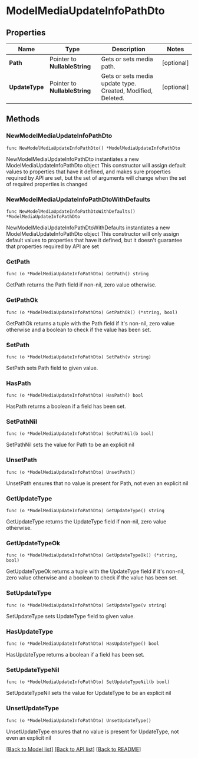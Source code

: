 # ModelMediaUpdateInfoPathDto

## Properties

Name | Type | Description | Notes
------------ | ------------- | ------------- | -------------
**Path** | Pointer to **NullableString** | Gets or sets media path. | [optional] 
**UpdateType** | Pointer to **NullableString** | Gets or sets media update type.  Created, Modified, Deleted. | [optional] 

## Methods

### NewModelMediaUpdateInfoPathDto

`func NewModelMediaUpdateInfoPathDto() *ModelMediaUpdateInfoPathDto`

NewModelMediaUpdateInfoPathDto instantiates a new ModelMediaUpdateInfoPathDto object
This constructor will assign default values to properties that have it defined,
and makes sure properties required by API are set, but the set of arguments
will change when the set of required properties is changed

### NewModelMediaUpdateInfoPathDtoWithDefaults

`func NewModelMediaUpdateInfoPathDtoWithDefaults() *ModelMediaUpdateInfoPathDto`

NewModelMediaUpdateInfoPathDtoWithDefaults instantiates a new ModelMediaUpdateInfoPathDto object
This constructor will only assign default values to properties that have it defined,
but it doesn't guarantee that properties required by API are set

### GetPath

`func (o *ModelMediaUpdateInfoPathDto) GetPath() string`

GetPath returns the Path field if non-nil, zero value otherwise.

### GetPathOk

`func (o *ModelMediaUpdateInfoPathDto) GetPathOk() (*string, bool)`

GetPathOk returns a tuple with the Path field if it's non-nil, zero value otherwise
and a boolean to check if the value has been set.

### SetPath

`func (o *ModelMediaUpdateInfoPathDto) SetPath(v string)`

SetPath sets Path field to given value.

### HasPath

`func (o *ModelMediaUpdateInfoPathDto) HasPath() bool`

HasPath returns a boolean if a field has been set.

### SetPathNil

`func (o *ModelMediaUpdateInfoPathDto) SetPathNil(b bool)`

 SetPathNil sets the value for Path to be an explicit nil

### UnsetPath
`func (o *ModelMediaUpdateInfoPathDto) UnsetPath()`

UnsetPath ensures that no value is present for Path, not even an explicit nil
### GetUpdateType

`func (o *ModelMediaUpdateInfoPathDto) GetUpdateType() string`

GetUpdateType returns the UpdateType field if non-nil, zero value otherwise.

### GetUpdateTypeOk

`func (o *ModelMediaUpdateInfoPathDto) GetUpdateTypeOk() (*string, bool)`

GetUpdateTypeOk returns a tuple with the UpdateType field if it's non-nil, zero value otherwise
and a boolean to check if the value has been set.

### SetUpdateType

`func (o *ModelMediaUpdateInfoPathDto) SetUpdateType(v string)`

SetUpdateType sets UpdateType field to given value.

### HasUpdateType

`func (o *ModelMediaUpdateInfoPathDto) HasUpdateType() bool`

HasUpdateType returns a boolean if a field has been set.

### SetUpdateTypeNil

`func (o *ModelMediaUpdateInfoPathDto) SetUpdateTypeNil(b bool)`

 SetUpdateTypeNil sets the value for UpdateType to be an explicit nil

### UnsetUpdateType
`func (o *ModelMediaUpdateInfoPathDto) UnsetUpdateType()`

UnsetUpdateType ensures that no value is present for UpdateType, not even an explicit nil

[[Back to Model list]](../README.md#documentation-for-models) [[Back to API list]](../README.md#documentation-for-api-endpoints) [[Back to README]](../README.md)


